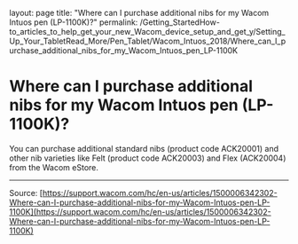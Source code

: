 layout: page
title: "Where can I purchase additional nibs for my Wacom Intuos pen (LP-1100K)?"
permalink: /Getting_StartedHow-to_articles_to_help_get_your_new_Wacom_device_setup_and_get_y/Setting_Up_Your_TabletRead_More/Pen_Tablet/Wacom_Intuos_2018/Where_can_I_purchase_additional_nibs_for_my_Wacom_Intuos_pen_LP-1100K

# Where can I purchase additional nibs for my Wacom Intuos pen (LP-1100K)?

You can purchase additional standard nibs (product code ACK20001) and other nib varieties like Felt (product code ACK20003) and Flex (ACK20004) from the Wacom eStore.

---
Source: [https://support.wacom.com/hc/en-us/articles/1500006342302-Where-can-I-purchase-additional-nibs-for-my-Wacom-Intuos-pen-LP-1100K](https://support.wacom.com/hc/en-us/articles/1500006342302-Where-can-I-purchase-additional-nibs-for-my-Wacom-Intuos-pen-LP-1100K)
